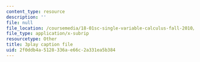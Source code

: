 ```yaml
---
content_type: resource
description: ''
file: null
file_location: /coursemedia/18-01sc-single-variable-calculus-fall-2010/2f0ddb4a5128336ae66c2a331ea5b384_CXKoCMVqM9s.srt
file_type: application/x-subrip
resourcetype: Other
title: 3play caption file
uid: 2f0ddb4a-5128-336a-e66c-2a331ea5b384
---
```

